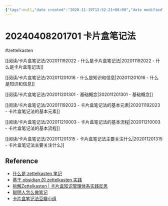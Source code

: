```yaml
---
{"tags":null,"date created":"2020-11-19T12:52:21+08:00","date modified":"2024-04-08T20:17:09+08:00","dg-publish":true,"permalink":"/阅读/卡片盒笔记法/20240408201701 卡片盒笔记法/","dgPassFrontmatter":true,"noteIcon":"2","created":"2020-11-19T12:52:21+08:00","updated":"2024-04-08T20:17:09+08:00"}
---
```



# 20240408201701 卡片盒笔记法

#zettelkasten

[[阅读/卡片盒笔记法/202011192022 - 什么是卡片盒笔记法\|202011192022 - 什么是卡片盒笔记法]]

[[阅读/卡片盒笔记法/202011201016 - 什么是知识和信息\|202011201016 - 什么是知识和信息]]

[[阅读/卡片盒笔记法/202011201301 - 基础概念\|202011201301 - 基础概念]]

[[阅读/卡片盒笔记法/202011192023 - 卡片盒笔记法的基本元素\|202011192023 - 卡片盒笔记法的基本元素]]

[[阅读/卡片盒笔记法/202011210003 - 卡片盒笔记法的基本流程\|202011210003 - 卡片盒笔记法的基本流程]]

[[阅读/卡片盒笔记法/202011201315 - 卡片盒笔记法主要关注什么\|202011201315 - 卡片盒笔记法主要关注什么]]

## Reference

- [什么是 zettelkasten 笔记](https://www.zhihu.com/question/384309878/answer/1120682799)
- [基于 obsidian 的 zettelkasten 实践](https://blog.jimmylv.info/2020-06-03-zettelkasten-in-action/)
- [拆解Zettelkasten | 卡片盒知识管理体系实践反思](https://flynngao.github.io/2020/07/18/zettelkasten-1)
- [聪明人怎么做笔记](https://zhuanlan.zhihu.com/p/136427760)
- [卡片盒笔记法豆瓣小组](https://book.douban.com/subject/30216624/)
